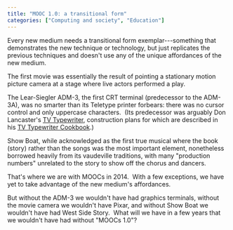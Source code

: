 ```yaml
---
title: "MOOC 1.0: a transitional form"
categories: ["Computing and society", "Education"]
---
```


Every new medium needs a transitional form exemplar---something that demonstrates the new technique or technology, but just replicates the previous techniques and doesn't use any of the unique affordances of the new medium.

The first movie was essentially the result of pointing a stationary motion picture camera at a stage where live actors performed a play.

The Lear-Siegler ADM-3, the first CRT terminal (predecessor to the ADM-3A), was no smarter than its Teletype printer forbears: there was no cursor control and only uppercase characters.  (Its predecessor was arguably Don Lancaster's [TV Typewriter](http://en.wikipedia.org/wiki/TV_Typewriter), construction plans for which are described in his [TV Typewriter Cookbook](http://www.amazon.com/TV-Typewriter-Cookbook-Don-Lancaster/dp/0672213133).)

Show Boat, while acknowledged as the first true musical where the book (story) rather than the songs was the most important element, nonetheless borrowed heavily from its vaudeville traditions, with many "production numbers" unrelated to the story to show off the chorus and dancers.

That's where we are with MOOCs in 2014.  With a few exceptions, we have yet to take advantage of the new medium's affordances.

But without the ADM-3 we wouldn't have had graphics terminals, without the movie camera we wouldn't have Pixar, and without Show Boat we wouldn't have had West Side Story.  What will we have in a few years that we wouldn't have had without "MOOCs 1.0"?
